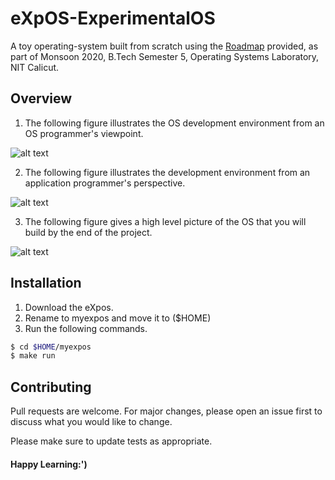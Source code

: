 # eXpOS-ExperimentalOS

A toy operating-system built from scratch using the [Roadmap](http://exposnitc.github.io/Roadmap.html) provided, as part of Monsoon 2020, B.Tech Semester 5, Operating Systems Laboratory, NIT Calicut.

## Overview

1. The following figure illustrates the OS development environment from an OS programmer's viewpoint.

![alt text](http://exposnitc.github.io/img/Kernel_Module.png)

2. The following figure illustrates the development environment from an application programmer's perspective.

![alt text](http://exposnitc.github.io/img/Applicn_Pgm.png)

3. The following figure gives a high level picture of the OS that you will build by the end of the project.

![alt text](http://exposnitc.github.io/img/os-design/high_level_design.png)


## Installation

1. Download the eXpos.
2. Rename to myexpos and move it to ($HOME)
3. Run the following commands.

```bash
$ cd $HOME/myexpos
$ make run
```
## Contributing
Pull requests are welcome. For major changes, please open an issue first to discuss what you would like to change.

Please make sure to update tests as appropriate.


#### Happy Learning:')
